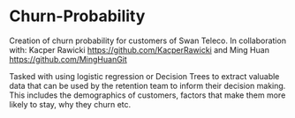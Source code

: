 # Churn-Probability
Creation of churn probability for customers of Swan Teleco. In collaboration with: Kacper Rawicki https://github.com/KacperRawicki and Ming Huan https://github.com/MingHuanGit

Tasked with using logistic regression or Decision Trees to extract valuable data that can be used by the retention team to inform their decision making. This includes the demographics of customers, factors that make them more likely to stay, why they churn etc.
